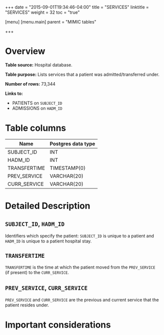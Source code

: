 +++
date = "2015-09-01T19:34:46-04:00"
title = "SERVICES"
linktitle = "SERVICES"
weight = 32
toc = "true"

[menu]
  [menu.main]
    parent = "MIMIC tables"

+++

# Overview

**Table source:** Hospital database.

**Table purpose:** Lists services that a patient was admitted/transferred under.

**Number of rows:** 73,344

**Links to:**

* PATIENTS on `SUBJECT_ID`
* ADMISSIONS on `HADM_ID`

# Table columns

Name | Postgres data type 
---- | ---- 
SUBJECT\_ID | INT
HADM\_ID | INT
TRANSFERTIME | TIMESTAMP(0)
PREV\_SERVICE | VARCHAR(20)
CURR\_SERVICE | VARCHAR(20)
	
# Detailed Description

## `SUBJECT_ID`, `HADM_ID`

Identifiers which specify the patient: `SUBJECT_ID` is unique to a patient and `HADM_ID` is unique to a patient hospital stay.

## `TRANSFERTIME`

`TRANSFERTIME` is the time at which the patient moved from the `PREV_SERVICE` (if present) to the `CURR_SERVICE`. 

## `PREV_SERVICE`, `CURR_SERVICE`

`PREV_SERVICE` and `CURR_SERVICE` are the previous and current service that the patient resides under.
# Important considerations